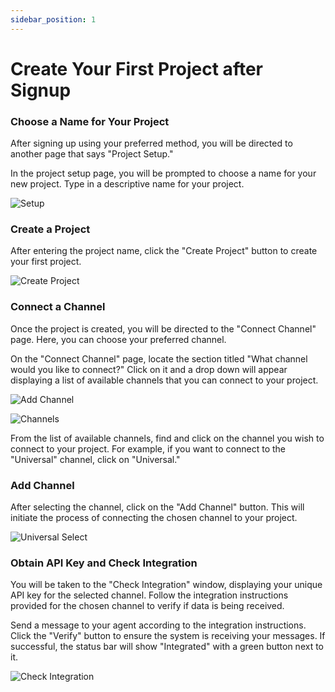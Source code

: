 ```yaml
---
sidebar_position: 1
---
```


# Create Your First Project after Signup

### Choose a Name for Your Project

After signing up using your preferred method, you will be directed to another page that says "Project Setup."

In the project setup page, you will be prompted to choose a name for your new project. Type in a descriptive name for your project.

![Setup](@site/static/img/projects/setup.png)

### Create a Project

After entering the project name, click the "Create Project" button to create your first project.

![Create Project](@site/static/img/projects/create.png)


### Connect a Channel

Once the project is created, you will be directed to the "Connect Channel" page. Here, you can choose your preferred channel.

On the "Connect Channel" page, locate the section titled "What channel would you like to connect?" Click on it and a drop down will appear displaying a list of available channels that you can connect to your project.

![Add Channel](@site/static/img/projects/add-channel.png)

![Channels](@site/static/img/projects/channels.png)

From the list of available channels, find and click on the channel you wish to connect to your project. For example, if you want to connect to the "Universal" channel, click on "Universal."

### Add Channel

After selecting the channel, click on the "Add Channel" button. This will initiate the process of connecting the chosen channel to your project.

![Universal Select](@site/static/img/projects/universal-select.png)

### Obtain API Key and Check Integration

You will be taken to the "Check Integration" window, displaying your unique API key for the selected channel. Follow the integration instructions provided for the chosen channel to verify if data is being received.

Send a message to your agent according to the integration instructions. Click the "Verify" button to ensure the system is receiving your messages. If successful, the status bar will show "Integrated" with a green button next to it.

![Check Integration](@site/static/img/projects/check-integration.png)
